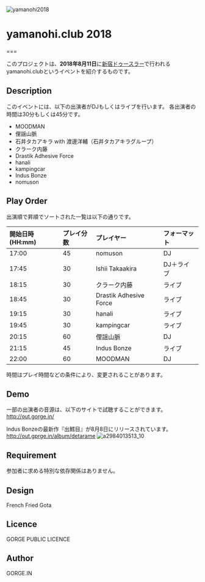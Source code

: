 ![yamanohi2018](https://user-images.githubusercontent.com/10110956/42744211-a508fc64-8905-11e8-8cdb-425a7bdc0fff.jpg)

# yamanohi.club 2018
===

このプロジェクトは、**2018年8月11日**に[新宿ドゥースラー](http://duusraa.com/)で行われるyamanohi.clubというイベントを紹介するものです。

## Description

このイベントには、以下の出演者がDJもしくはライブを行います。
各出演者の時間は30分もしくは45分です。

- MOODMAN
- 俚謡山脈
- 石井タカアキラ with 渡邊洋輔（石井タカアキラグループ）
- クラーク内藤
- Drastik Adhesive Force
- hanali
- kampingcar
- Indus Bonze
- nomuson

## Play Order
出演順で昇順でソートされた一覧は以下の通りです。

| 開始日時(HH:mm) | プレイ分数 | プレイヤー | フォーマット|
|:---|:---|:---|:---|
|17:00|	45|nomuson|DJ|
|17:45|	30|Ishii Takaakira|DJ＋ライブ|
|18:15|	30|クラーク内藤|ライブ|
|18:45|	30|Drastik Adhesive Force|ライブ|
|19:15|	30|hanali|ライブ|
|19:45|	30|kampingcar|ライブ|
|20:15|	60|俚謡山脈|DJ|
|21:15|	45|Indus Bonze|ライブ|
|22:00|	60|MOODMAN|DJ|

時間はプレイ時間などの条件により、変更されることがあります。


## Demo

一部の出演者の音源は、以下のサイトで試聴することができます。
http://out.gorge.in/

Indus Bonzeの最新作『出鱈目』が8月8日にリリースされています。
http://out.gprge.in/album/detarame
![a2984013513_10](https://user-images.githubusercontent.com/10110956/43987263-170f8302-9d59-11e8-9a77-90502e86bfcf.jpg)

## Requirement

参加者に求める特別な依存関係はありません。

## Design
French Fried Gota

## Licence

GORGE PUBLIC LICENCE

## Author

GORGE.IN


